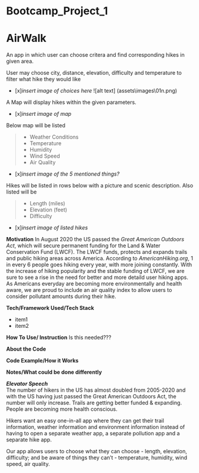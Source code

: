 # Bootcamp_Project_1

# AirWalk
 An app in which user can choose critera and find corresponding hikes in given area. 

 User may choose city, distance, elevation, difficulty and temperature to filter what hike they would like 
 - [x]*insert image of choices here*
 ![alt text] (assets\images\01n.png) 

 A Map will display hikes within the given parameters. 
 - [x]*insert image of map* 

Below map will be listed 
> - Weather Conditions 
> - Temperature 
> - Humidity 
> - Wind Speed 
> - Air Quality 
- [x]*insert image of the 5 mentioned things?* 

Hikes will be listed in rows below with a picture and scenic description. Also listed will be 
> - Length (miles)
> - Elevation (feet)
> - Difficulty 
- [x]*insert image of listed hikes* 


**Motivation**
In August 2020 the US passed the *Great American Outdoors Act*, which will secure permanent funding for the Land & Water Conservation Fund (LWCF). The LWCF funds, protects and expands trails and public hiking areas across America. According to *AmericanHiking.org*, 1 in every 6 people goes hiking every year, with more joining constantly. 
With the increase of hiking popularity and the stable funding of LWCF, we are sure to see a rise in the need for better and more detaild user hiking apps. 
As Americans everyday are becoming more environmentally and health aware, we are proud to include an air quality index to allow users to consider pollutant amounts during their hike. 

**Tech/Framework Used/Tech Stack**
- item1 
- item2 


**How To Use/ Instruction** 
Is this needed??? 


**About the Code** 


**Code Example/How it Works** 


**Notes/What could be done differently**

***Elevator Speech***  
The number of hikers in the US has almost doubled from 2005-2020 and with the US having just passed the Great American Outdoors Act, the number will only increase. Trails are getting better funded & expanding. People are becoming more health conscious. 

Hikers want an easy one-in-all app where they can get their trail information, weather information and environment information instead of having to open a separate weather app, a separate pollution app and a separate hike app. 

Our app allows users to choose what they can choose - length, elevation, difficulty;  and be aware of things they can’t - temperature, humidity, wind speed, air quality. 



 
 
